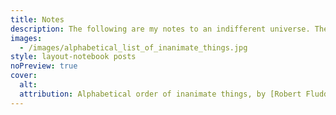 ```yaml
---
title: Notes
description: The following are my notes to an indifferent universe. They should be taken neither literally, nor seriously. I start a new notebook when the current one is full.
images:
  - /images/alphabetical_list_of_inanimate_things.jpg
style: layout-notebook posts
noPreview: true
cover:
  alt: 
  attribution: Alphabetical order of inanimate things, by [Robert Fludd](https://pdimagearchive.org/galleries/artists/robert-fludd/random/desc), 1617 https://pdimagearchive.org/images/6a42968b-1e02-4f11-b1a0-3cb36af954fa/
---
```

